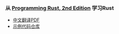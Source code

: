 ### 从 [Programming Rust, 2nd Edition](https://www.oreilly.com/library/view/programming-rust-2nd/9781492052586/) 学习Rust

- [中文翻译PDF](https://github.com/MeouSker77/ProgrammingRust) 
- [示例代码仓库](https://github.com/ProgrammingRust/examples)